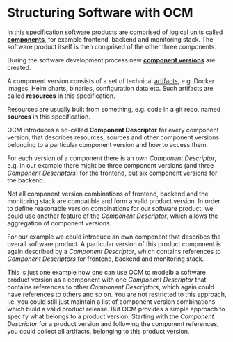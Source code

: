 # Structuring Software with OCM

In this specification software products are comprised of logical units called
[**components**](../../specification/elements/README.md#components), for example frontend, backend and monitoring stack. The software product itself is then comprised of the other three components.

During the software development process new [**component versions**](../../specification/elements/README.md#component-versions)
are created.

A component version consists of a set of technical [artifacts](../../specification/elements/README.md#artifacts),
e.g. Docker images, Helm charts, binaries, configuration data etc.
Such artifacts are called **resources** in this specification.

Resources are usually built from something, e.g. code in a git repo,
named **sources** in this specification.

OCM introduces a so-called **Component Descriptor** for every
component version, that describes resources, sources and other
component versions belonging to a particular component version and
how to access them.

For each version of a component there is an own *Component Descriptor*, e.g. in our example there might be 
three component versions (and three *Component Descriptors*) for the frontend, but six component versions for the backend.

Not all component version combinations of frontend, backend and the monitoring stack are
compatible and form a valid product version. In order to define reasonable
version combinations for our software product, we could use another feature of
the *Component Descriptor*, which allows the aggregation of component versions.

For our example we could introduce an own component that describes the overall software product.
A particular version of this product component is again described by a
*Component Descriptor*, which contains references to *Component Descriptors* 
for frontend, backend and monitoring stack.

This is just one example how one can use OCM to modelb a software product version as a component with one *Component Descriptor* that contains references to other *Component Descriptors*, which again could have references to others and so on. You are not restricted to this approach, i.e. you could still just maintain a list of component version combinations which build a valid product release. But OCM provides a simple approach to specify what belongs to a product version. Starting with the *Component Descriptor* for a product version and following the component references, you could collect all artifacts, belonging to this product version.
